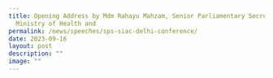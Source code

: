 ```yaml
---
title: Opening Address by Mdm Rahayu Mahzam, Senior Parliamentary Secretary of
  Ministry of Health and
permalink: /news/speeches/sps-siac-delhi-conference/
date: 2023-09-16
layout: post
description: ""
image: ""
---
```

